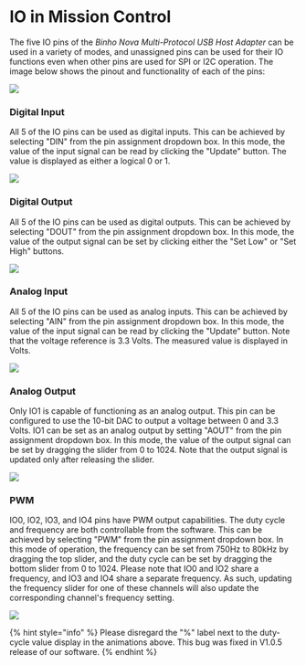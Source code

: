 # IO in Mission Control

The five IO pins of the _Binho Nova Multi-Protocol USB Host Adapter_ can be used in a variety of modes, and unassigned pins can be used for their IO functions even when other pins are used for SPI or I2C operation. The image below shows the pinout and functionality of each of the pins:

![](../../.gitbook/assets/20200619_novapinout.png)

### Digital Input

All 5 of the IO pins can be used as digital inputs. This can be achieved by selecting "DIN" from the pin assignment dropdown box. In this mode, the value of the input signal can be read by clicking the "Update" button. The value is displayed as either a logical 0 or 1.

![](../../.gitbook/assets/using-io-din.gif)

### Digital Output

All 5 of the IO pins can be used as digital outputs. This can be achieved by selecting "DOUT" from the pin assignment dropdown box. In this mode, the value of the output signal can be set by clicking either the "Set Low" or "Set High" buttons.

![](../../.gitbook/assets/using-io-dout.gif)

### Analog Input

All 5 of the IO pins can be used as analog inputs. This can be achieved by selecting "AIN" from the pin assignment dropdown box. In this mode, the value of the input signal can be read by clicking the "Update" button. Note that the voltage reference is 3.3 Volts. The measured value is displayed in Volts.

![](../../.gitbook/assets/using-io-ain.gif)

### Analog Output

Only IO1 is capable of functioning as an analog output. This pin can be configured to use the 10-bit DAC to output a voltage between 0 and 3.3 Volts. IO1 can be set as an analog output by setting "AOUT" from the pin assignment dropdown box. In this mode, the value of the output signal can be set by dragging the slider from 0 to 1024. Note that the output signal is updated only after releasing the slider.

![](../../.gitbook/assets/using-io-aout.gif)

### PWM

IO0, IO2, IO3, and IO4 pins have PWM output capabilities. The duty cycle and frequency are both controllable from the software. This can be achieved by selecting "PWM" from the pin assignment dropdown box. In this mode of operation, the frequency can be set from 750Hz to 80kHz by dragging the top slider, and the duty cycle can be set by dragging the bottom slider from 0 to 1024. Please note that IO0 and IO2 share a frequency, and IO3 and IO4 share a separate frequency. As such, updating the frequency slider for one of these channels will also update the corresponding channel's frequency setting.

![](../../.gitbook/assets/using-io-pwm.gif)

{% hint style="info" %}
Please disregard the "%" label next to the duty-cycle value display in the animations above. This bug was fixed in V1.0.5 release of our software.
{% endhint %}

